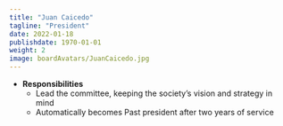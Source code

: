 ```yaml
---
title: "Juan Caicedo"
tagline: "President"
date: 2022-01-18
publishdate: 1970-01-01
weight: 2
image: boardAvatars/JuanCaicedo.jpg
---
```


- **Responsibilities**
  - Lead the committee, keeping the society’s vision and strategy in mind
  - Automatically becomes Past president after two years of service

